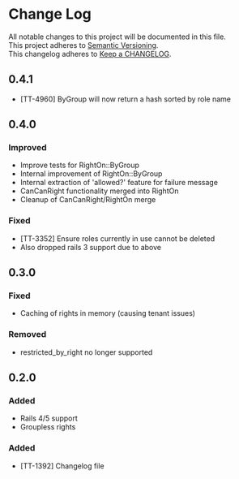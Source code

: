 # Change Log
All notable changes to this project will be documented in this file.  
This project adheres to [Semantic Versioning](http://semver.org/).  
This changelog adheres to [Keep a CHANGELOG](http://keepachangelog.com/).  

## 0.4.1

- [TT-4960] ByGroup will now return a hash sorted by role name

## 0.4.0

### Improved
- Improve tests for RightOn::ByGroup
- Internal improvement of RightOn::ByGroup
- Internal extraction of 'allowed?' feature for failure message
- CanCanRight functionality merged into RightOn
- Cleanup of CanCanRight/RightOn merge

### Fixed
- [TT-3352] Ensure roles currently in use cannot be deleted
- Also dropped rails 3 support due to above

## 0.3.0

### Fixed
- Caching of rights in memory (causing tenant issues)

### Removed
- restricted_by_right no longer supported

## 0.2.0

### Added
- Rails 4/5 support
- Groupless rights

### Added
- [TT-1392] Changelog file
